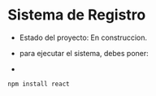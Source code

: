 <h1> Sistema de Registro</h1>

- Estado del proyecto: En construccion.

- para ejecutar el sistema, debes poner:
- 
```npm install react```

